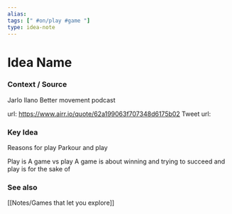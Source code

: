 ```yaml
---
alias: 
tags: [" #on/play #game "]
type: idea-note
---
```

# Idea Name

### Context / Source
Jarlo Ilano
Better movement podcast

url: https://www.airr.io/quote/62a199063f707348d6175b02
Tweet url: 

### Key Idea

Reasons for play
Parkour and play

Play is 
A game vs play
A game is about winning and trying to succeed
and play is for the sake of

### See also
[[Notes/Games that let you explore]]